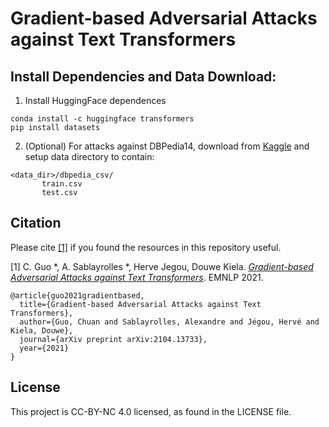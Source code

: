 # Gradient-based Adversarial Attacks against Text Transformers

## Install Dependencies and Data Download:
1. Install HuggingFace dependences
```
conda install -c huggingface transformers
pip install datasets
```
2. (Optional) For attacks against DBPedia14, download from [Kaggle](https://www.kaggle.com/danofer/dbpedia-classes) and setup data directory to contain:
```
<data_dir>/dbpedia_csv/
       train.csv
       test.csv
```


## Citation

Please cite [[1]](https://arxiv.org/abs/2104.13733) if you found the resources in this repository useful.


[1] C. Guo *, A. Sablayrolles *, Herve Jegou, Douwe Kiela.  [*Gradient-based Adversarial Attacks against Text Transformers*](https://arxiv.org/abs/2104.13733). EMNLP 2021.


```
@article{guo2021gradientbased,
  title={Gradient-based Adversarial Attacks against Text Transformers},
  author={Guo, Chuan and Sablayrolles, Alexandre and Jégou, Hervé and Kiela, Douwe},
  journal={arXiv preprint arXiv:2104.13733},
  year={2021}
}
```


## License
This project is CC-BY-NC 4.0 licensed, as found in the LICENSE file.
